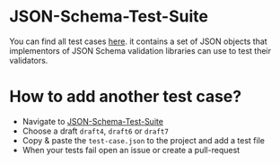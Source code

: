 # JSON-Schema-Test-Suite

You can find all test cases [here](https://github.com/json-schema-org/JSON-Schema-Test-Suite).
it contains a set of JSON objects that implementors of JSON Schema validation libraries can use to test their validators.

# How to add another test case?

* Navigate to [JSON-Schema-Test-Suite](https://github.com/json-schema-org/JSON-Schema-Test-Suite/tree/master/tests)
* Choose a draft `draft4`, `draft6` or `draft7`
* Copy & paste the `test-case.json` to the project and add a test file
* When your tests fail open an issue or create a pull-request